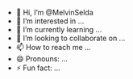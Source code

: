 - 👋 Hi, I’m @MelvinSelda
- 👀 I’m interested in ...
- 🌱 I’m currently learning ...
- 💞️ I’m looking to collaborate on ...
- 📫 How to reach me ...
- 😄 Pronouns: ...
- ⚡ Fun fact: ...

<!---
MelvinSelda/MelvinSelda is a ✨ special ✨ repository because its `README.md` (this file) appears on your GitHub profile.
You can click the Preview link to take a look at your changes.
--->
